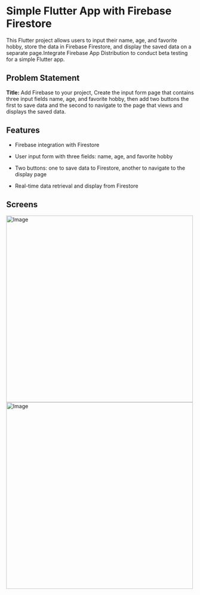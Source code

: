 # Simple Flutter App with Firebase Firestore

This Flutter project allows users to input their name, age, and favorite hobby, store the data in Firebase Firestore, and display the saved data on a separate page.Integrate Firebase App Distribution to conduct beta testing for a simple Flutter app.




## Problem Statement

**Title:**  Add Firebase to your project, Create the input form page that contains three input fields name, age, and favorite hobby,
then add two buttons the first to save data and the second to navigate to the page that views and displays the saved data.

## Features

- Firebase integration with Firestore

- User input form with three fields: name, age, and favorite hobby

- Two buttons: one to save data to Firestore, another to navigate to the display page

- Real-time data retrieval and display from Firestore


## Screens 
<img src="https://github.com/user-attachments/assets/024a71e6-ff54-440c-b23c-19d1b72685b5" alt="Image" width="500">
 
<img src="https://github.com/user-attachments/assets/aa425219-8fc7-47f1-aed9-656c5c62785e" alt="Image" width="500">

